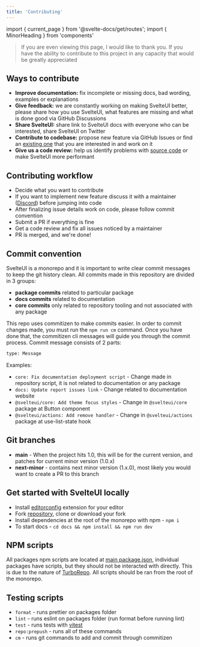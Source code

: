 ```yaml
---
title: 'Contributing'
---
```


import { current_page } from '@svelte-docs/get/routes';
import { MinorHeading } from 'components'

<MinorHeading />

> If you are even viewing this page, I would like to thank you. If you have the ability to contribute to this project in any capacity that would be greatly appreciated

## Ways to contribute

- **Improve documentation:** fix incomplete or missing docs, bad wording, examples or explanations
- **Give feedback:** we are constantly working on making SvelteUI better, please share how you use SvelteUI, what features are missing and what is done good via GitHub Discussions
- **Share SvelteUI:** share link to SvelteUI docs with everyone who can be interested, share SvelteUI on Twitter
- **Contribute to codebase:** propose new feature via GitHub Issues or find an [existing one](https://github.com/svelteuidev/svelteui/labels/help%20wanted) that you are interested in and work on it
- **Give us a code review:** help us identify problems with [source code](https://github.com/svelteuidev/svelteui) or make SvelteUI more performant

## Contributing workflow

- Decide what you want to contribute
- If you want to implement new feature discuss it with a maintainer ([Discord](https://discord.gg/2J2xmzCS79)) before jumping into code
- After finalizing issue details work on code, please follow commit convention
- Submit a PR if everything is fine
- Get a code review and fix all issues noticed by a maintainer
- PR is merged, and we're done!

## Commit convention

SvelteUI is a monorepo and it is important to write clear commit messages to keep the git history clean.
All commits made in this repository are divided in 3 groups:

- **package commits** related to particular package
- **docs commits** related to documentation
- **core commits** only related to repository tooling and not associated with any package

This repo uses commitizen to make commits easier. In order to commit changes made, you must run the `npm run cm` command. Once you have done that, the commitizen cli messages will guide you through the commit process. Commit message consists of 2 parts:

```bash
type: Message
```

Examples:

- `core: Fix documentation deployment script` - Change made in repository script, it is not related to documentation or any package
- `docs: Update report issues link` - Change related to documentation website
- `@svelteui/core: Add theme focus styles` - Change in `@svelteui/core` package at Button component
- `@svelteui/actions: Add remove handler` - Change in `@svelteui/actions` package at use-list-state hook

## Git branches

- **main** - When the project hits 1.0, this will be for the current version, and patches for current minor version (1.0.x)
- **next-minor** - contains next minor version (1.x.0), most likely you would want to create a PR to this branch

## Get started with SvelteUI locally

- Install [editorconfig](https://editorconfig.org/) extension for your editor
- Fork [repository](https://github.com/svelteuidev/svelteui), clone or download your fork
- Install dependencies at the root of the monorepo with npm - `npm i`
- To start docs - `cd docs && npm install && npm run dev`

## NPM scripts

All packages npm scripts are located at [main package.json](https://github.com/svelteuidev/svelteui/blob/main/package.json),
individual packages have scripts, but they should not be interacted with directly. This is due to the nature of [TurboRepo](https://turborepo.org/). All scripts should be ran from the root of the monorepo.

## Testing scripts

- `format` - runs prettier on packages folder
- `lint` - runs eslint on packages folder (run format before running lint)
- `test` - runs tests with [vitest](https://vitest.dev/)
- `repo:prepush` - runs all of these commands
- `cm` - runs git commands to add and commit through commitizen
